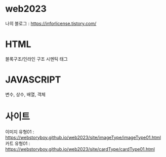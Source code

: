 # web2023

나의 블로그 : https://inforlicense.tistory.com/

# HTML
블록구조/인라인 구조
시멘틱 태그

# JAVASCRIPT
변수, 상수, 배열, 객체

# 사이트 
이미지 유형01 : https://webstoryboy.github.io/web2023/site/imageType/imageType01.html
카트 유형01 : https://webstoryboy.github.io/web2023/site/cardType/cardType01.html

